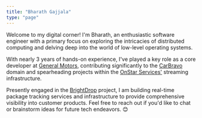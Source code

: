 ```yaml
---
title: "Bharath Gajjala"
type: "page"
---
```

Welcome to my digital corner! I'm Bharath, an enthusiastic software engineer with a primary focus on exploring the intricacies of distributed computing and delving deep into the world of low-level operating systems.

With nearly 3 years of hands-on experience, I've played a key role as a core developer at [General Motors](https://www.gm.com/), contributing significantly to the [CarBravo](https://www.carbravo.com/) domain and spearheading projects within the [OnStar Services'](https://www.onstar.com/) streaming infrastructure. 

Presently engaged in the [BrightDrop](https://www.gobrightdrop.com) project, I am building real-time package tracking services and infrastructure to provide comprehensive visibility into customer products. Feel free to reach out if you'd like to chat or brainstorm ideas for future tech endeavors. 😊
